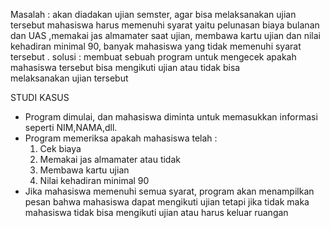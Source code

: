 Masalah : akan diadakan ujian semster, agar bisa melaksanakan ujian tersebut mahasiswa harus memenuhi syarat yaitu pelunasan biaya bulanan dan UAS ,memakai jas almamater saat ujian, membawa kartu ujian dan nilai kehadiran minimal 90, banyak mahasiswa yang tidak memenuhi syarat tersebut . solusi : membuat sebuah program untuk mengecek apakah mahasiswa tersebut bisa mengikuti ujian  atau tidak bisa melaksanakan ujian tersebut

STUDI KASUS
- Program dimulai, dan mahasiswa diminta untuk memasukkan informasi seperti NIM,NAMA,dll.
- Program memeriksa apakah mahasiswa telah :
  1. Cek biaya
  2. Memakai jas almamater atau tidak
  3. Membawa kartu ujian
  4. Nilai kehadiran minimal 90
- Jika mahasiswa memenuhi semua syarat, program akan menampilkan pesan bahwa mahasiswa dapat mengikuti ujian tetapi jika tidak maka mahasiswa tidak bisa mengikuti ujian atau harus keluar ruangan 

